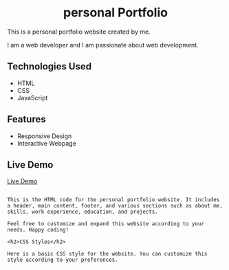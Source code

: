 <h1 align = center> personal Portfolio </h1>
<p> This is a personal portfolio website created by me. </p>
<p> I am a web developer and I am passionate about web development. </p>

<h2>Technologies Used</h2>
<ul>
  <li>HTML</li>
  <li>CSS</li>
  <li>JavaScript</li>
</ul>

<h2>Features</h2>
<ul>
  <li>Responsive Design</li>
  <li>Interactive Webpage</li>
</ul>

<h2>Live Demo</h2>

<a href="https://imranpasha247.github.io/Portfolio/Main/portfolio/Main/">Live Demo</a>
```

This is the HTML code for the personal portfolio website. It includes a header, main content, footer, and various sections such as about me, skills, work experience, education, and projects.

Feel free to customize and expand this website according to your needs. Happy coding!

<h2>CSS Styles</h2>

Here is a basic CSS style for the website. You can customize this style according to your preferences.
